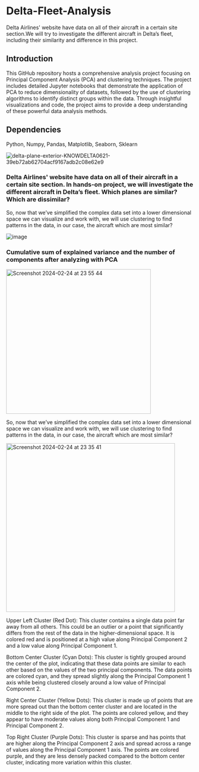 # Delta-Fleet-Analysis
Delta Airlines' website have data on all of their aircraft in a certain site section.We will try to investigate the different aircraft in Delta’s fleet, including their similarity and difference in this project.

## Introduction
This GitHub repository hosts a comprehensive analysis project focusing on Principal Component Analysis (PCA) and clustering techniques. The project includes detailed Jupyter notebooks that demonstrate the application of PCA to reduce dimensionality of datasets, followed by the use of clustering algorithms to identify distinct groups within the data. Through insightful visualizations and code, the project aims to provide a deep understanding of these powerful data analysis methods.

## Dependencies
Python, Numpy, Pandas, Matplotlib, Seaborn, Sklearn

![delta-plane-exterior-KNOWDELTA0621-39eb72ab62704acf9167adb2c08e62e9](https://github.com/trungle14/Delta_Airline_PCA_Clustering/assets/143222481/0e801f2f-f054-4bf1-818a-216c58c10374)




### Delta Airlines' website have data on all of their aircraft in a certain site section. In hands-on project, we will investigate the different aircraft in Delta’s fleet. Which planes are similar? Which are dissimilar?


So, now that we’ve simplified the complex data set into a lower dimensional space we can visualize and work with, we will use clustering to find patterns in the data, in our case, the aircraft which are most similar?

![image](https://github.com/trungle14/Delta_Airline_PCA_Clustering/assets/143222481/d8fbfdf1-005e-4bc3-8cdf-9b30d5d31618)


### Cumulative sum of explained variance and the number of components after analyzing with PCA


<img width="389" alt="Screenshot 2024-02-24 at 23 55 44" src="https://github.com/trungle14/Delta_Airline_PCA_Clustering/assets/143222481/215cfe59-c42a-4c12-b4b9-a745d8895449">



So, now that we’ve simplified the complex data set into a lower dimensional space we can visualize and work with, we will use clustering to find patterns in the data, in our case, the aircraft which are most similar?

<img width="454" alt="Screenshot 2024-02-24 at 23 35 41" src="https://github.com/trungle14/Delta_Airline_PCA_Clustering/assets/143222481/60bf5bf9-4cf8-4761-9e05-5546b3a3f793">

Upper Left Cluster (Red Dot): This cluster contains a single data point far away from all others. This could be an outlier or a point that significantly differs from the rest of the data in the higher-dimensional space. It is colored red and is positioned at a high value along Principal Component 2 and a low value along Principal Component 1.

Bottom Center Cluster (Cyan Dots): This cluster is tightly grouped around the center of the plot, indicating that these data points are similar to each other based on the values of the two principal components. The data points are colored cyan, and they spread slightly along the Principal Component 1 axis while being clustered closely around a low value of Principal Component 2.

Right Center Cluster (Yellow Dots): This cluster is made up of points that are more spread out than the bottom center cluster and are located in the middle to the right side of the plot. The points are colored yellow, and they appear to have moderate values along both Principal Component 1 and Principal Component 2.

Top Right Cluster (Purple Dots): This cluster is sparse and has points that are higher along the Principal Component 2 axis and spread across a range of values along the Principal Component 1 axis. The points are colored purple, and they are less densely packed compared to the bottom center cluster, indicating more variation within this cluster.
